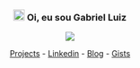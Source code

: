 <h3 align="center">
  <img src="https://raw.githubusercontent.com/MartinHeinz/MartinHeinz/master/wave.gif" width="20px">
  Oi, eu sou Gabriel Luiz
</h3>

<p align="center">
  <img src="https://www.codewars.com/users/GabrielL915/badges/micro"/>
</p>

<div align="center">
  
[Projects](https://gabriell915.github.io/projects/) - [Linkedin](https://www.linkedin.com/in/gabrielluizgomes/) - [Blog](https://gabriell915.github.io/) - [Gists](https://gist.github.com/GabrielL915)

</div>
